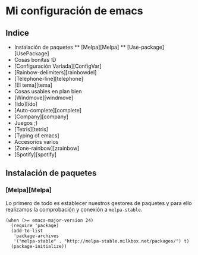 # Mi configuración de emacs

## Indice
* Instalación de paquetes
** [Melpa][Melpa]
** [Use-package][UsePackage]
* Cosas bonitas :D
* [Configuración Variada][ConfigVar]
* [Rainbow-delimiters][rainbowdel]
* [Telephone-line][telephone]
* [El tema][tema]
* Cosas usables en plan bien
* [Windmove][windmove]
* [Ido][ido]
* [Auto-complete][complete]
* [Company][company]
* Juegos ;)
* [Tetris][tetris]
* [Typing of emacs]
* Accesorios varios
* [Zone-rainbow][zrainbow]
* [Spotify][spotify]


## Instalación de paquetes

### [Melpa][Melpa]
Lo primero de todo es establecer nuestros gestores de paquetes y para ello realizamos la comprobación y conexión a `melpa-stable`.
```emacs-lisp
(when (>= emacs-major-version 24)
  (require 'package)
  (add-to-list
   'package-archives
   '("melpa-stable" . "http://melpa-stable.milkbox.net/packages/") t)
  (package-initialize))
```
